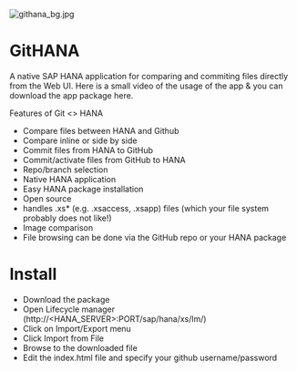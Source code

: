 ![githana_bg.jpg](http://metric2.com/img/githana_bg.jpg)

GitHANA
=======

A native SAP HANA application for comparing and commiting files directly from the Web UI. Here is a small video of the usage of the app & you can download the app package here.

Features of Git <> HANA

- Compare files between HANA and Github
- Compare inline or side by side
- Commit files from HANA to GitHub
- Commit/activate files from GitHub to HANA
- Repo/branch selection
- Native HANA application
- Easy HANA package installation
- Open source
- handles .xs* (e.g. .xsaccess, .xsapp) files (which your file system probably does not like!)
- Image comparison
- File browsing can be done via the GitHub repo or your HANA package


Install
=======

- Download the package
- Open Lifecycle manager (http://<HANA_SERVER>:PORT/sap/hana/xs/lm/)
- Click on Import/Export menu
- Click Import from File
- Browse to the downloaded file
- Edit the index.html file and specify your github username/password
